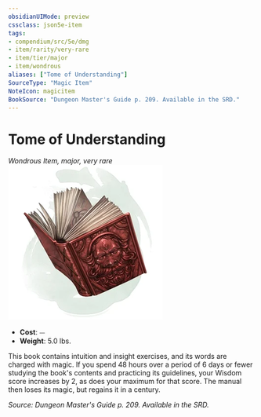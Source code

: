 ```yaml
---
obsidianUIMode: preview
cssclass: json5e-item
tags:
- compendium/src/5e/dmg
- item/rarity/very-rare
- item/tier/major
- item/wondrous
aliases: ["Tome of Understanding"]
SourceType: "Magic Item"
NoteIcon: magicitem
BookSource: "Dungeon Master's Guide p. 209. Available in the SRD."
---
```

# Tome of Understanding
*Wondrous Item, major, very rare*  
![](https://raw.githubusercontent.com/5etools-mirror-2/5etools-img/main/items/DMG/Tome%20of%20Understanding.webp#right)  

- **Cost**: ⏤
- **Weight**: 5.0 lbs.

This book contains intuition and insight exercises, and its words are charged with magic. If you spend 48 hours over a period of 6 days or fewer studying the book's contents and practicing its guidelines, your Wisdom score increases by 2, as does your maximum for that score. The manual then loses its magic, but regains it in a century.

*Source: Dungeon Master's Guide p. 209. Available in the SRD.*